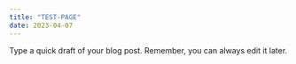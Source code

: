 ```yaml
---
title: "TEST-PAGE"
date: 2023-04-07
---
```


Type a quick draft of your blog post. Remember, you can always edit it later.
